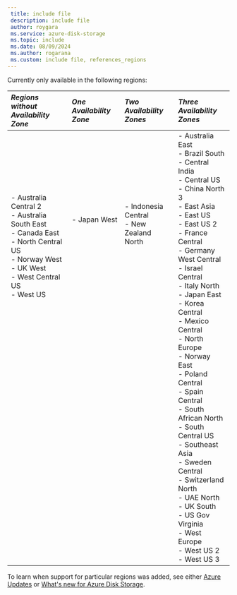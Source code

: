 ```yaml
---
 title: include file
 description: include file
 author: roygara
 ms.service: azure-disk-storage
 ms.topic: include
 ms.date: 08/09/2024
 ms.author: rogarana
 ms.custom: include file, references_regions
---
```

Currently only available in the following regions:

| *Regions without Availability Zone* | *One Availability Zone* | *Two Availability Zones* | *Three Availability Zones* |
|:-------------------|:-------------------|:-------------------|:-------------------|
| - Australia Central 2 <br> - Australia South East <br> - Canada East <br> - North Central US <br> - Norway West <br> - UK West <br> - West Central US <br> - West US<br><br><br><br><br><br><br><br><br><br><br><br><br><br><br><br><br><br><br><br><br><br><br><br> |- Japan West <br><br><br><br><br><br><br><br><br><br><br><br><br><br><br><br><br><br><br><br><br><br><br><br><br><br><br><br><br><br> |- Indonesia Central <br> - New Zealand North<br><br><br><br><br><br><br><br><br><br><br><br><br><br><br><br><br><br><br><br><br><br><br><br><br><br><br><br><br> | - Australia East <br> - Brazil South <br> - Central India <br> - Central US <br> - China North 3 <br> - East Asia <br> - East US <br> - East US 2 <br> - France Central <br> - Germany West Central <br> - Israel Central <br> - Italy North <br> - Japan East <br> - Korea Central <br> - Mexico Central <br> - North Europe <br> - Norway East <br> - Poland Central <br> - Spain Central <br> - South African North <br> - South Central US <br> - Southeast Asia <br> - Sweden Central <br> - Switzerland North <br> - UAE North <br> - UK South <br> - US Gov Virginia <br> - West Europe <br> - West US 2 <br> - West US 3 |

To learn when support for particular regions was added, see either [Azure Updates](https://azure.microsoft.com/updates/?query=disk%20storage) or [What's new for Azure Disk Storage](/azure/virtual-machines/disks-whats-new).
